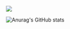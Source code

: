 <a href="https://engelsmile.tistory.com/" target="_blank"><img src="https://img.shields.io/badge/Blog-Hexcode?style=for-the-badge&logo=tistory&logoColor=Hexcode"/></a>

![Anurag's GitHub stats](https://github-readme-stats.vercel.app/api?username=EnSillee&show_icons=true&theme=github_dark)


<!--
**EnSillee/EnSillee** is a ✨ _special_ ✨ repository because its `README.md` (this file) appears on your GitHub profile.

Here are some ideas to get you started:

- 🔭 I’m currently working on ...
- 🌱 I’m currently learning ...
- 👯 I’m looking to collaborate on ...
- 🤔 I’m looking for help with ...
- 💬 Ask me about ...
- 📫 How to reach me: ...
- 😄 Pronouns: ...
- ⚡ Fun fact: ...
-->
